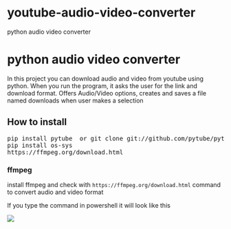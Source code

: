 # youtube-audio-video-converter
python audio video converter
<h1>python audio video converter</h1>
<p>
In this project you can download audio and video from youtube using python.
When you run the program, it asks the user for the link and download format.
Offers Audio/Video options, creates and saves a file named downloads when user makes a selection
</p>

<h2>How to install</h2>
<pre>
pip install pytube  or git clone git://github.com/pytube/pytube.git
pip install os-sys
https://ffmpeg.org/download.html
</pre>

<h3>ffmpeg</h3>
<p>install ffmpeg and check with <code>https://ffmpeg.org/download.html</code> command to convert audio and video format</p>
<p>If you type the command in powershell it will look like this<p>
<img src="/hasan1423/youtube-audio-video-converter/blob/main/ffmpeg.png?raw=true">

